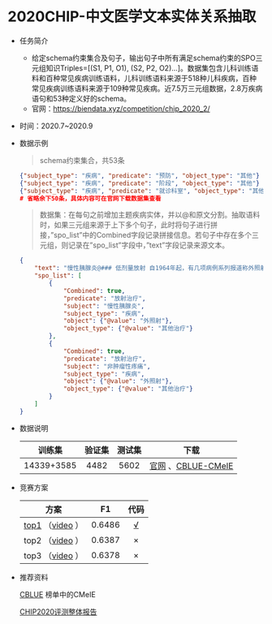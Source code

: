 # 2020CHIP-中文医学文本实体关系抽取

* 任务简介

  * 给定schema约束集合及句子，输出句子中所有满足schema约束的SPO三元组知识Triples=[(S1, P1, O1), (S2, P2, O2)...]。数据集包含儿科训练语料和百种常见疾病训练语料，儿科训练语料来源于518种儿科疾病，百种常见疾病训练语料来源于109种常见疾病。近7.5万三元组数据，2.8万疾病语句和53种定义好的schema。
  * 官网：https://biendata.xyz/competition/chip_2020_2/

* 时间：2020.7~2020.9

* 数据示例

  > schema约束集合，共53条

  ```json
  {"subject_type": "疾病", "predicate": "预防", "object_type": "其他"}
  {"subject_type": "疾病", "predicate": "阶段", "object_type": "其他"}
  {"subject_type": "疾病", "predicate": "就诊科室", "object_type": "其他"}
  # 省略余下50条，具体内容可在官网下载数据集查看
  ```

  > 数据集：在每句之前增加主题疾病实体，并以@和原文分割。抽取语料时，如果三元组来源于上下多个句子，此时将句子进行拼接，”spo_list”中的Combined字段记录拼接信息。若句子中存在多个三元组，则记录在”spo_list”字段中，”text”字段记录来源文本。

  ```json
  {
      "text": "慢性胰腺炎@### 低剂量放射 自1964年起，有几项病例系列报道称外照射 (5-50Gy) 可以有效改善慢性胰腺炎患者的疼痛症状。慢性胰腺炎@从概念上讲，外照射可以起到抗炎和止痛作用，并且已经开始被用于非肿瘤性疼痛的治疗。", 
      "spo_list": [
          {
              "Combined": true, 
              "predicate": "放射治疗", 
              "subject": "慢性胰腺炎", 
              "subject_type": "疾病", 
              "object": {"@value": "外照射"}, 
              "object_type": {"@value": "其他治疗"}
          }, 
          {
              "Combined": true,
              "predicate": "放射治疗",
              "subject": "非肿瘤性疼痛",
              "subject_type": "疾病",
              "object": {"@value": "外照射"},
              "object_type": {"@value": "其他治疗"}
          }
      ]
  }
  ```

  

* 数据说明

  |   训练集   | 验证集 | 测试集 |                             下载                             |
  | :--------: | :----: | :----: | :----------------------------------------------------------: |
  | 14339+3585 |  4482  |  5602  | [官网](https://biendata.xyz/competition/chip_2020_2/data/) 、[CBLUE-CMeIE](https://tianchi.aliyun.com/dataset/dataDetail?spm=5176.22060218.J_2657303350.1.70e813433GZvjS&dataId=95414) |

  

* 竞赛方案

  |                             方案                             |   F1   |                             代码                             |
  | :----------------------------------------------------------: | :----: | :----------------------------------------------------------: |
  | [top1](https://zhuanlan.zhihu.com/p/326302618) （[video](https://www.bilibili.com/video/BV185411574p?p=46) ） | 0.6486 | [√](https://github.com/loujie0822/DeepIE/tree/master/models/spo_net) |
  | top2 （[video](https://www.bilibili.com/video/BV185411574p?p=47) ） | 0.6387 |                              ×                               |
  | top3 （[video](https://www.bilibili.com/video/BV185411574p?p=48) ） | 0.6378 |                              ×                               |

  

* 推荐资料

  [CBLUE](https://tianchi.aliyun.com/specials/promotion/2021chinesemedicalnlpleaderboardchallenge) 榜单中的CMeIE
  
  [CHIP2020评测整体报告](https://www.bilibili.com/video/BV185411574p?p=42) 